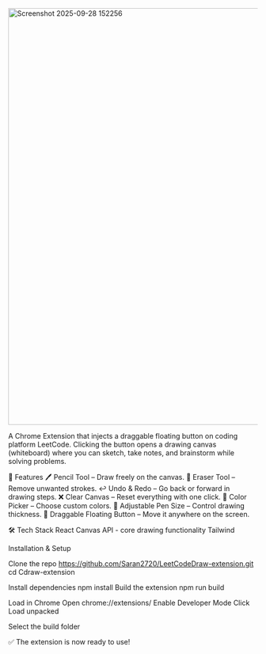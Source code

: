 <img width="1728" height="842" alt="Screenshot 2025-09-28 152256" src="https://github.com/user-attachments/assets/262931eb-6166-42d5-85cc-a5782a6e9d23" />

A Chrome Extension that injects a draggable floating button on coding platform LeetCode. 
Clicking the button opens a drawing canvas (whiteboard) where you can sketch, take notes, and brainstorm while solving problems.

🚀 Features
🖊️ Pencil Tool – Draw freely on the canvas.
🧽 Eraser Tool – Remove unwanted strokes.
↩️ Undo & Redo – Go back or forward in drawing steps.
❌ Clear Canvas – Reset everything with one click.
🎨 Color Picker – Choose custom colors.
📏 Adjustable Pen Size – Control drawing thickness.
📌 Draggable Floating Button – Move it anywhere on the screen.

🛠️ Tech Stack
React
Canvas API - core drawing functionality
Tailwind



Installation & Setup

Clone the repo
https://github.com/Saran2720/LeetCodeDraw-extension.git
cd Cdraw-extension

Install dependencies
npm install
Build the extension
npm run build

Load in Chrome
Open chrome://extensions/
Enable Developer Mode
Click Load unpacked

Select the build folder

✅ The extension is now ready to use!

